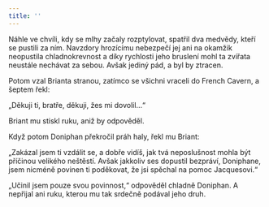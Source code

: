 ```yaml
---
title: ''
---
```


Náhle ve chvíli, kdy se mlhy začaly rozptylovat, spatřil dva medvědy, kteří se pustili za ním. Navzdory hrozícímu nebezpečí jej ani na okamžik neopustila chladnokrevnost a díky rychlosti jeho bruslení mohl ta zvířata neustále nechávat za sebou. Avšak jediný pád, a byl by ztracen.

Potom vzal Brianta stranou, zatímco se všichni vraceli do French Cavern, a šeptem řekl:

„Děkuji ti, bratře, děkuji, žes mi dovolil…“

Briant mu stiskl ruku, aniž by odpověděl.

Když potom Doniphan překročil práh haly, řekl mu Briant:

„Zakázal jsem ti vzdálit se, a dobře vidíš, jak tvá neposlušnost mohla být příčinou velikého neštěstí. Avšak jakkoliv ses dopustil bezpráví, Doniphane, jsem nicméně povinen ti poděkovat, že jsi spěchal na pomoc Jacquesovi.“

„Učinil jsem pouze svou povinnost,“ odpověděl chladně Doniphan. A nepřijal ani ruku, kterou mu tak srdečně podával jeho druh.
